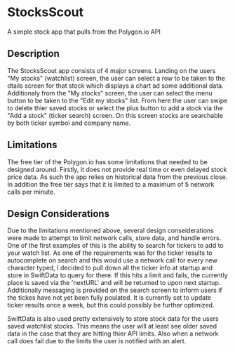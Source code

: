 # StocksScout

A simple stock app that pulls from the Polygon.io API

## Description

The StocksScout app consists of 4 major screens. Landing on the users "My stocks" (watchlist) screen, the user can select a row to be taken to the dtails screen for that stock which displays a chart ad some additional data.  Additionaly from the "My stocks" screen, the user can select the menu button to be taken to the "Edit my stocks" list. From here the user can swipe to delete thier saved stocks or select the plus button to add a stock via the "Add a stock" (ticker search) screen. On this screen stocks are searchable by both ticker symbol and company name.

## Limitations

The free tier of the Polygon.io has some limitations that needed to be designed around. Firstly, it does not provide real time or even delayed stock price data. As such the app relies on historical data from the previous close. In addition the free tier says that it is limited to a maximum of 5 network calls per minute. 

## Design Considerations

Due to the limitations mentioned above, several design conseiderations were made to attempt to limit network calls, store data, and handle errors. One of the first examples of this is the ability to search for tickers to add to your watch list.  As one of the requirements was for the ticker results to autocomplete on search and this would use a network call for every new character typed, I decided to pull down all the ticker info at startup and store in SwiftData to query for there. If this hits a limit and fails, the currently place is saved via the 'nextURL' and will be returned to upon next startup. Additionally messaging is provided on the search screen to inform users if the tickes have not yet been fully poulated. It is currently set to update ticker results once a week, but this could possibly be further optimized.

SwiftData is also used pretty extensively to store stock data for the users saved watchlist stocks. This means the user will at least see older saved data in the case that they are hitting thier API limits. Also when a network call does fail due to the limits the user is notified with an alert.
